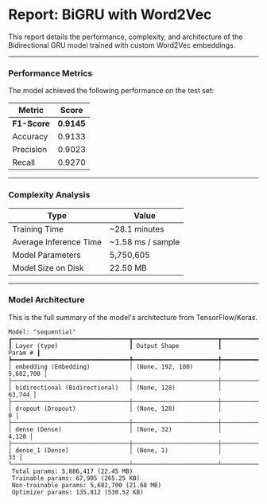 # Report: BiGRU with Word2Vec

This report details the performance, complexity, and architecture of the Bidirectional GRU model trained with custom Word2Vec embeddings.

---

### Performance Metrics

The model achieved the following performance on the test set:

| Metric    | Score  |
|-----------|--------|
| **F1-Score** | **0.9145** |
| Accuracy  | 0.9133 |
| Precision | 0.9023 |
| Recall    | 0.9270 |

---

### Complexity Analysis

| Type                  | Value                       |
|-----------------------|-----------------------------|
| Training Time         | ~28.1 minutes               |
| Average Inference Time| ~1.58 ms / sample           |
| Model Parameters      | 5,750,605                   |
| Model Size on Disk    | 22.50 MB                    |

---

### Model Architecture

This is the full summary of the model's architecture from TensorFlow/Keras.

```text
Model: "sequential"
┏━━━━━━━━━━━━━━━━━━━━━━━━━━━━━━━━━┳━━━━━━━━━━━━━━━━━━━━━━━━┳━━━━━━━━━━━━━━━┓
┃ Layer (type)                    ┃ Output Shape           ┃       Param # ┃
┡━━━━━━━━━━━━━━━━━━━━━━━━━━━━━━━━━╇━━━━━━━━━━━━━━━━━━━━━━━━╇━━━━━━━━━━━━━━━┩
│ embedding (Embedding)           │ (None, 192, 100)       │     5,682,700 │
├─────────────────────────────────┼────────────────────────┼───────────────┤
│ bidirectional (Bidirectional)   │ (None, 128)            │        63,744 │
├─────────────────────────────────┼────────────────────────┼───────────────┤
│ dropout (Dropout)               │ (None, 128)            │             0 │
├─────────────────────────────────┼────────────────────────┼───────────────┤
│ dense (Dense)                   │ (None, 32)             │         4,128 │
├─────────────────────────────────┼────────────────────────┼───────────────┤
│ dense_1 (Dense)                 │ (None, 1)              │            33 │
└─────────────────────────────────┴────────────────────────┴───────────────┘
 Total params: 5,886,417 (22.45 MB)
 Trainable params: 67,905 (265.25 KB)
 Non-trainable params: 5,682,700 (21.68 MB)
 Optimizer params: 135,812 (530.52 KB)